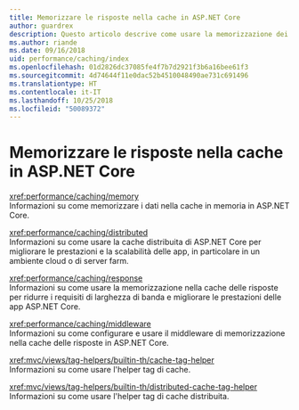```yaml
---
title: Memorizzare le risposte nella cache in ASP.NET Core
author: guardrex
description: Questo articolo descrive come usare la memorizzazione dei dati e delle risposte nella cache per migliorare le prestazioni delle app ASP.NET Core.
ms.author: riande
ms.date: 09/16/2018
uid: performance/caching/index
ms.openlocfilehash: 01d2826dc37085fe4f7b7d2921f3b6a16bee61f3
ms.sourcegitcommit: 4d74644f11e0dac52b4510048490ae731c691496
ms.translationtype: HT
ms.contentlocale: it-IT
ms.lasthandoff: 10/25/2018
ms.locfileid: "50089372"
---
```

# <a name="cache-responses-in-aspnet-core"></a>Memorizzare le risposte nella cache in ASP.NET Core

<xref:performance/caching/memory>  
Informazioni su come memorizzare i dati nella cache in memoria in ASP.NET Core.

<xref:performance/caching/distributed>  
Informazioni su come usare la cache distribuita di ASP.NET Core per migliorare le prestazioni e la scalabilità delle app, in particolare in un ambiente cloud o di server farm.

<xref:performance/caching/response>  
Informazioni su come usare la memorizzazione nella cache delle risposte per ridurre i requisiti di larghezza di banda e migliorare le prestazioni delle app ASP.NET Core.

<xref:performance/caching/middleware>  
Informazioni su come configurare e usare il middleware di memorizzazione nella cache delle risposte in ASP.NET Core.

<xref:mvc/views/tag-helpers/builtin-th/cache-tag-helper>  
Informazioni su come usare l'helper tag di cache.

<xref:mvc/views/tag-helpers/builtin-th/distributed-cache-tag-helper>  
Informazioni su come usare l'helper tag di cache distribuita.
